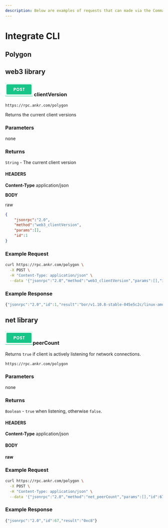 ```yaml
---
description: Below are examples of requests that can made via the Command Line Interface
---
```


# Integrate CLI

## Polygon

## web3 library

### ![](<../../../.gitbook/assets/Screenshot 2021-11-01 at 13.26.10.png>) clientVersion

```
https://rpc.ankr.com/polygon
```

Returns the current client versions

### Parameters

none

### Returns

`String` - The current client version

#### HEADERS

**Content-Type** application/json

**BODY**

raw

```json
{
	"jsonrpc":"2.0",
	"method":"web3_clientVersion",
	"params":[],
	"id":1
} 
```

### Example Request

```bash
curl https://rpc.ankr.com/polygon \
  -X POST \
  -H "Content-Type: application/json" \
  --data '{"jsonrpc":"2.0","method":"web3_clientVersion","params":[],"id":1}'
```

### Example Response

```javascript
{"jsonrpc":"2.0","id":1,"result":"bor/v1.10.8-stable-045e5c2c/linux-amd64/go1.16.3"}
```

## net library

### ![](<../../../.gitbook/assets/Screenshot 2021-11-01 at 13.26.10.png>)peerCount

Returns `true` if client is actively listening for network connections.

```
https://rpc.ankr.com/polygon
```

### Parameters

none

### Returns

`Boolean` - `true` when listening, otherwise `false`.

#### HEADERS

**Content-Type** application/json

#### BODY

#### raw

### **Example Request**

```bash
curl https://rpc.ankr.com/polygon \
  -X POST \
  -H "Content-Type: application/json" \
  --data '{"jsonrpc":"2.0","method":"net_peerCount","params":[],"id":67}'
```

### Example Response

```javascript
{"jsonrpc":"2.0","id":67,"result":"0xc8"}
```
